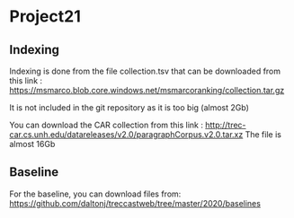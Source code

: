 # Project21

## Indexing

Indexing is done from the file collection.tsv that can be downloaded from this link :
https://msmarco.blob.core.windows.net/msmarcoranking/collection.tar.gz

It is not included in the git repository as it is too big (almost 2Gb)

You can download the CAR collection from this link :
http://trec-car.cs.unh.edu/datareleases/v2.0/paragraphCorpus.v2.0.tar.xz
The file is almost 16Gb

## Baseline 

For the baseline, you can download files from:
https://github.com/daltonj/treccastweb/tree/master/2020/baselines



